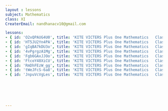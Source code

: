 ```yaml
--- 
layout : lessons 
subject: Mathematics
class: XI
CreaterEmail: nandhanacv10@gmail.com

lessons: 
- { id: 'O2xQPAUG4U0', title: 'KITE VICTERS Plus One Mathematics   Class 01(First Bell-ഫസ്റ്റ് ബെല്‍)' }
- { id: 'HT5JU2Yn4PA', title: 'KITE VICTERS Plus One Mathematics   Class 02 (First Bell-ഫസ്റ്റ് ബെല്‍)' }
- { id: 'gIqBA7kDU3o', title: 'KITE VICTERS Plus One Mathematics   Class 03 (First Bell-ഫസ്റ്റ് ബെല്‍)' }
- { id: '4vPgrgzA1Mg', title: 'KITE VICTERS Plus One Mathematics   Class 04 (First Bell-ഫസ്റ്റ് ബെല്‍)' }
- { id: 'Fgb6GAxJJOo', title: 'KITE VICTERS Plus One Mathematics   Class 05 (First Bell-ഫസ്റ്റ് ബെല്‍)' }
- { id: 'FtcoY48XiCU', title: 'KITE VICTERS Plus One Mathematics   Class 06 (First Bell-ഫസ്റ്റ് ബെല്‍)' }
- { id: 'RmDhFEzW_gg', title: 'KITE VICTERS Plus One Mathematics   Class 07 (First Bell-ഫസ്റ്റ് ബെല്‍)' }
- { id: 'tWeJFcS-6a8', title: 'KITE VICTERS Plus One Mathematics   Class 08 (First Bell-ഫസ്റ്റ് ബെല്‍)' }
- { id: 'JnpuVcVgLes', title: 'KITE VICTERS Plus One Mathematics   Class 09 (First Bell-ഫസ്റ്റ് ബെല്‍)' }






---
```

